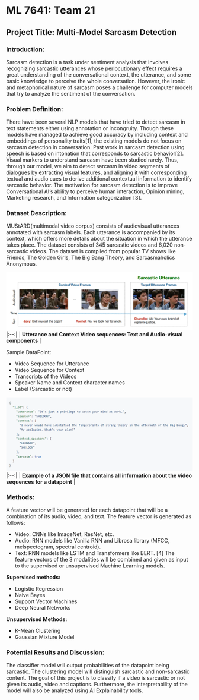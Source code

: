 # ML 7641: Team 21
## Project Title: Multi-Model Sarcasm Detection

### Introduction:
Sarcasm detection is a task under sentiment analysis that involves recognizing sarcastic utterances whose perlocutionary effect requires a great understanding of the conversational context, the utterance, and some basic knowledge to perceive the whole conversation. However, the ironic and metaphorical nature of sarcasm poses a challenge for computer models that try to analyze the sentiment of the conversation.

### Problem Definition:
There have been several NLP models that have tried to detect sarcasm in text statements either using annotation or incongruity. Though these models have managed to achieve good accuracy by including context and embeddings of personality traits[1], the existing models do not focus on sarcasm detection in conversation. Past work in sarcasm detection using speech is based on intonation that corresponds to sarcastic behavior[2]. Visual markers to understand sarcasm have been studied rarely. Thus, through our model, we aim to detect sarcasm in video segments of dialogues by extracting visual features, and aligning it with corresponding textual and audio cues to derive additional contextual information to identify sarcastic behavior. The motivation for sarcasm detection is to improve Conversational AI’s ability to perceive human interaction, Opinion mining, Marketing research, and Information categorization [3]. 

### Dataset Description:
MUStARD(multimodal video corpus) consists of audiovisual utterances annotated with sarcasm labels. Each utterance is accompanied by its context, which offers more details about the situation in which the utterance takes place. The dataset consists of 345 sarcastic videos and 6,020 non-sarcastic videos. The dataset is compiled from popular TV shows like Friends, The Golden Girls, The Big Bang Theory, and Sarcasmaholics Anonymous. 

![sample_datapoint.jpg](Images/sample_datapoint.PNG) 
|:--:| 
| **Utterance and Context Video sequences: Text and Audio-visual components** |

Sample DataPoint: 
- Video Sequence for Utterance
- Video Sequence for Context
- Transcripts of the Videos
- Speaker Name and Context character names
- Label (Sarcastic or not)

![sample_json.jpg](Images/sample_json.PNG) 
|:--:| 
| **Example of a JSON file that contains all information about the video sequences for a datapoint** |

### Methods:
A feature vector will be generated for each datapoint that will be a combination of its audio, video, and text. The feature vector is generated as follows:
- Video: CNNs like ImageNet, ResNet, etc. 
- Audio:  RNN models like Vanilla RNN and Librosa library (MFCC, melspectogram, spectral centroid). 
- Text: RNN models like LSTM and Transformers like BERT. [4]
The feature vectors of the 3 modalities will be combined and given as input to the supervised or unsupervised Machine Learning models. 

**Supervised methods:**
* Logistic Regression
* Naive Bayes
* Support Vector Machines
* Deep Neural Networks

**Unsupervised Methods:**
* K-Mean Clustering
* Gaussian Mixture Model

### Potential Results and Discussion:
The classifier model will output probabilities of the datapoint being sarcastic. The clustering model will distinguish sarcastic and non-sarcastic content. 
The goal of this project is to classify if a video is sarcastic or not given its audio, video and captions. Furthermore, the interpretability of the model will also be analyzed using AI Explainability tools.
